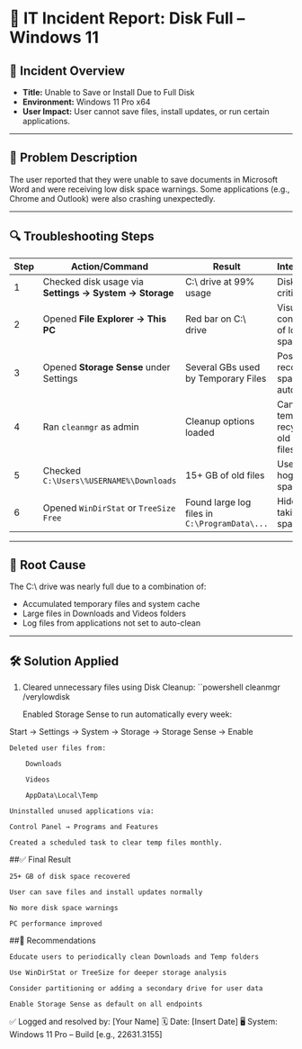 # 💽 IT Incident Report: Disk Full – Windows 11

## 📌 Incident Overview
- **Title:** Unable to Save or Install Due to Full Disk  
- **Environment:** Windows 11 Pro x64  
- **User Impact:** User cannot save files, install updates, or run certain applications.

---

## 🧾 Problem Description
The user reported that they were unable to save documents in Microsoft Word and were receiving low disk space warnings. Some applications (e.g., Chrome and Outlook) were also crashing unexpectedly.

---

## 🔍 Troubleshooting Steps

| Step | Action/Command | Result | Interpretation |
|------|----------------|--------|----------------|
| 1 | Checked disk usage via **Settings → System → Storage** | C:\ drive at 99% usage | Disk is critically full |
| 2 | Opened **File Explorer → This PC** | Red bar on C:\ drive | Visual confirmation of low disk space |
| 3 | Opened **Storage Sense** under Settings | Several GBs used by Temporary Files | Possible to recover space automatically |
| 4 | Ran `cleanmgr` as admin | Cleanup options loaded | Can delete temp files, recycle bin, old Windows files |
| 5 | Checked `C:\Users\%USERNAME%\Downloads` | 15+ GB of old files | User storage hogging space |
| 6 | Opened `WinDirStat` or `TreeSize Free` | Found large log files in `C:\ProgramData\...` | Hidden files taking up disk space |

---

## 🧩 Root Cause
The C:\ drive was nearly full due to a combination of:
- Accumulated temporary files and system cache
- Large files in Downloads and Videos folders
- Log files from applications not set to auto-clean

---

## 🛠️ Solution Applied

1. Cleared unnecessary files using Disk Cleanup:
``powershell
cleanmgr /verylowdisk

    Enabled Storage Sense to run automatically every week:

Start → Settings → System → Storage → Storage Sense → Enable

    Deleted user files from:

        Downloads

        Videos

        AppData\Local\Temp

    Uninstalled unused applications via:

    Control Panel → Programs and Features

    Created a scheduled task to clear temp files monthly.

##✅ Final Result

    25+ GB of disk space recovered

    User can save files and install updates normally

    No more disk space warnings

    PC performance improved

##📌 Recommendations

    Educate users to periodically clean Downloads and Temp folders

    Use WinDirStat or TreeSize for deeper storage analysis

    Consider partitioning or adding a secondary drive for user data

    Enable Storage Sense as default on all endpoints

✅ Logged and resolved by: [Your Name]
🗓️ Date: [Insert Date]
🖥️ System: Windows 11 Pro – Build [e.g., 22631.3155]
